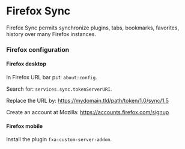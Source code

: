 # Firefox Sync
Firefox Sync permits synchronize plugins, tabs, bookmarks, favorites, history over many Firefox instances.

### Firefox configuration
#### Firefox desktop
In Firefox URL bar put: `about:config`.

Search for: `services.sync.tokenServerURI`.

Replace the URL by: https://mydomain.tld/path/token/1.0/sync/1.5

Create an account at Mozilla: https://accounts.firefox.com/signup

#### Firefox mobile
Install the plugin `fxa-custom-server-addon`.